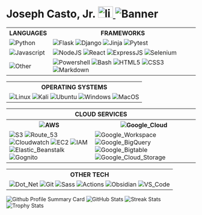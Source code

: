 <html>

<body>
    <div>
        <div>
            <h1>
                Joseph Casto, Jr.
                <span id="linkedin_logo">
                    <a href="https://linkedin.com/in/joseph-casto-jr/" target="blank"><img src="https://raw.githubusercontent.com/rahuldkjain/github-profile-readme-generator/master/src/images/icons/Social/linked-in-alt.svg" alt="linkedin" height="30" width="40"/>
                    </a>
                    <img alt="Banner" src="https://readme-typing-svg.demolab.com/?lines=Full-stack%20development;Cybersecurity;Network%20Engineering;20%2B%20years%20of%20technology%20experience;Always%20learning%20new%20things&font=Merriweather%20Sans%20Code&center=true&width=640&height=45&color=yellow&vCenter=false&pause=1000&size=25"/>
                </span>
            </h1>
        </div>
    </div>
    <table>
        <tr>
            <th>
                LANGUAGES
            </th>
            <th>
                FRAMEWORKS
            </th>
        </tr>
        <tr>
            <td>
                <img alt="Python" src="https://img.shields.io/badge/-Python-4584b6?style=flat-square&logo=python&logoColor=ffde57"/>
            </td>
            <td>
                <img alt="Flask" src="https://img.shields.io/badge/-Flask-ffffff?style=flat-square&logo=flask&logoColor=black"/>
                <img alt="Django" src="https://img.shields.io/badge/Django-092E20?style=flat-square&logo=django&logoColor=green"/>
                <img alt="Jinja" src="https://img.shields.io/badge/-Jinja-ffffff?style=flat-square&logo=jinja&logoColor=red"/>
                <img alt="Pytest" src="https://img.shields.io/badge/-Pytest-646464?style=flat-square&logo=pytest&logoColor=4584b6"/>
            </td>
        </tr>
        <tr>
        </tr>
        <tr>
            <td>
                <img alt="Javascript" src="https://img.shields.io/badge/-Javascript-000000?style=flat-square&logo=javascript&logoColor=yellow"/>
            </td>
            <td>
                <img alt="NodeJS" src="https://img.shields.io/badge/Node%20js-215732?style=flat-square&logo=nodedotjs&logoColor=white"/>
                <img alt="React" src="https://img.shields.io/badge/React-20232A?style=flat-square&logo=react&logoColor=61DAFB"/>
                <img alt="ExpressJS" src="https://img.shields.io/badge/Express%20JS-000000?style=flat-square&logo=express&logoColor=white"/>
                <img alt="Selenium" src="https://img.shields.io/badge/Selenium-43B02A?style=flat-square&logo=Selenium&logoColor=white"/>
            </td>
            </td>
        </tr>
            <tr>
            <td>
                <img alt="Other" src="https://img.shields.io/badge/-Other-f65314?style=flat-square&logo=git&logoColor=00a1f1"/>
            </td>
            <td>
                <img alt="Powershell" src="https://img.shields.io/badge/-Powershell-0037DA?style=flat-square&logo=zsh&logoColor=4285F4"/>
                <img alt="Bash" src="https://img.shields.io/badge/-Bash-000000?style=flat-square&logo=zsh&logoColor=white"/>
                <img alt="HTML5" src="https://img.shields.io/badge/-HTML5-ffffff?style=flat-square&logo=html5&logoColor=orange"/>
                <img alt="CSS3" src="https://img.shields.io/badge/-CSS3-ffffff?style=flat-square&logo=css3&logoColor=blue"/>
                <img alt="Markdown" src="https://img.shields.io/badge/-Markdown-1a73e8?style=flat-square&logo=markdown&logoColor=00a1f1"/>
            </td>
        </tr>
    </table>
    <table>
        <tr>
            <th>
                OPERATING SYSTEMS
            </th>
        </tr>
        <tr>
            <td>
                <img alt="Linux" src="https://img.shields.io/badge/-Linux-ffcc33?style=flat-square&logo=linux&logoColor=000000"/>
                <img alt="Kali" src="https://img.shields.io/badge/-Kali%20Linux-06051F?style=flat-square&logo=kalilinux&logoColor=white"/>
                <img alt="Ubuntu" src="https://img.shields.io/badge/-Ubuntu-E95420?style=flat-square&logo=ubuntu&logoColor=06051F"/>
                <img alt="Windows" src="https://img.shields.io/badge/-Windows-00a1f1?style=flat-square&logo=&logoColor=E95420"/>
                <img alt="MacOS" src="https://img.shields.io/badge/-MacOS-ffffff?style=flat-square&logo=apple&logoColor=black"/>
            </td>
        </tr>
    </table>
    <table>
        <tr>
            <th id="cloud_services" colspan="2">
                CLOUD SERVICES
            </th>
        </tr>
        <tr>
            <th>
                <img alt="AWS" src="https://img.shields.io/badge/-Amazon%20Web%20Services-232f3e?style=flat-square&logo=amazon-web-services&logoColor=FF9900"/>
            </th>
            <th>
                <img alt="Google_Cloud" src="https://img.shields.io/badge/-Google_Cloud_Platform-4285F4?style=flat-square&logo=google-cloud&logoColor=FF7143"/>
            </th>
        </tr>
        <tr>
            <td>
                <img alt="S3" src="https://img.shields.io/badge/-Amazon%20S3-232f3e?style=flat-square&logo=amazon-s3&logoColor=FF9900"/>
                <img alt="Route_53" src="https://img.shields.io/badge/-Route%2053-232f3e?style=flat-square&logo=amazon-route-53&logoColor=FF9900"/>
                <img alt="Cloudwatch" src="https://img.shields.io/badge/-Cloudwatch-232f3e?style=flat-square&logo=amazon-cloudwatch&logoColor=FF9900"/>
                <img alt="EC2" src="https://img.shields.io/badge/-Amazon%20EC2-232f3e?style=flat-square&logo=amazon-ec2&logoColor=FF9900"/>
                <img alt="IAM" src="https://img.shields.io/badge/-Amazon%20IAM-232f3e?style=flat-square&logo=amazoniam&logoColor=FF9900"/>
                <img alt="Elastic_Beanstalk" src="https://img.shields.io/badge/-Elastic%20Beanstalk-232f3e?style=flat-square&logo=amazonsimpleemailservice&logoColor=FF9900"/>
                <img alt="Gognito" src="https://img.shields.io/badge/-Cognito-232f3e?style=flat-square&logo=amazoncognito&logoColor=FF9900"/>
            </td>
            <td>
                <img alt="Google_Workspace" src="https://img.shields.io/badge/-Google%20WorkSpace-4285F4?style=flat-square&logo=google&logoColor=FF7143"/>
                <img alt="Google_BigQuery" src="https://img.shields.io/badge/-Google%20BigQuery-4285F4?style=flat-square&logo=googlebigquery&logoColor=FF7143"/>
                <img alt="Google_Bigtable" src="https://img.shields.io/badge/-Google%20Big%20Table-4285F4?style=flat-square&logo=googlebigtable&logoColor=FF7143"/>
                <img alt="Google_Cloud_Storage" src="https://img.shields.io/badge/-Google%20Cloud%20Storage-4285F4?style=flat-square&logo=googlecloudstorage&logoColor=FF7143"/>
            </td>
        </tr>
    </table>
    <table>
        <tr>
            <th>
                OTHER TECH
            </th>
            <tr>
                <td>
                    <img alt="Dot_Net" src="https://img.shields.io/badge/.NET-512BD4?style=flat-square&logo=dotnet&logoColor=white"/>
                    <img alt="Git" src="https://img.shields.io/badge/-Git-F05032?style=flat-square&logo=git&logoColor=white"/>
                    <img alt="Sass" src="https://img.shields.io/badge/Sass-CC6699?style=flat-square&logo=sass&logoColor=white"/>
                    <img alt="Actions" src="https://img.shields.io/badge/Github%20Actions-282a2e?flat-square&logo=githubactions&logoColor=367cf"/>
                    <img alt="Obsidian" src="https://img.shields.io/badge/-Obsidian-7C3AED?style=flat-square&logo=obsidian&logoColor=white"/>
                    <img alt="VS_Code" src="https://img.shields.io/badge/-VS%20Code-0078d7?style=flat-square&logo=code&logoColor=white"/>
                </td>
            </tr>
        </tr>
    </table>
    <img alt="Github Profile Summary Card" src="https://github-profile-summary-cards.vercel.app/api/cards/profile-details?username=casto-tech"/>
    <img alt="GitHub Stats" src="https://github-readme-stats-git-masterrstaa-rickstaa.vercel.app/api?username=casto-tech"/>
    <img alt="Streak Stats" src="https://github-readme-streak-stats.herokuapp.com/?user=casto-tech"/>
    <img alt="Trophy Stats" src="https://github-profile-trophy.vercel.app/?username=casto-tech"/>
</body>
</html>
